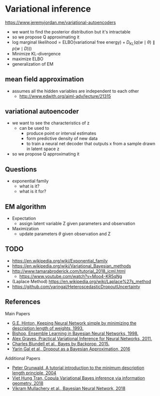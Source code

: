 # Variational inference

https://www.jeremyjordan.me/variational-autoencoders

- we want to find the posterior distribution but it's intractable
- so we propose Q approximating it
- $\text{log marginal likelihood} = \text{ELBO(variational free energy)} + D_\text{KL}(q(w\mid\theta) \parallel p(w\mid D)))$
- Minimize KL-divergence
- maximize ELBO
- generalization of EM

## mean field approximation

- assumes all the hidden variables are independent to each other
  - http://www.edwith.org/aiml-adv/lecture/21315


## variational autoencoder

- we want to see the characteristics of z
  - can be used to
    - produce point or interval estimates
    - form predictive density of new data
    - to train a neural net decoder that outputs x from a sample drawn in latent space z
- so we propose Q approximating it

## Questions

- exponential family
  - what is it?
  - what is it for?

## EM algorithm

- Expectation
  - assign latent variable Z given parameters and observation
- Maximization
  - update parameters $\theta$ given observation and Z

## TODO

- https://en.wikipedia.org/wiki/Exponential_family
- https://en.wikipedia.org/wiki/Variational_Bayesian_methods
- http://www.tamarabroderick.com/tutorial_2018_icml.html
  - https://www.youtube.com/watch?v=Moo4-KR5qNg
- (Laplace Method) https://en.wikipedia.org/wiki/Laplace%27s_method
- https://github.com/yaringal/HeteroscedasticDropoutUncertainty

## References

Main Papers

- [G.E. Hinton, Keeping Neural Network simple by minimizing the description length of weights, 1993.](http://www.cs.toronto.edu/~fritz/absps/colt93.pdf)
- [Bishop, Ensemble Learning in Bayesian Neural Networks, 1998.](https://www.microsoft.com/en-us/research/wp-content/uploads/2016/02/bishop-ensemble-nato-98.pdf)
- [Alex Graves, Practical Variational Inference for Neural Networks, 2011.](https://www.cs.toronto.edu/~graves/nips_2011.pdf)
- [Charles Blundell et al., Bayes by Backprop, 2015.](https://arxiv.org/abs/1505.05424)
- [Yarin Gal et al., Dropout as a Bayesian Approximation, 2016](https://arxiv.org/pdf/1506.02142.pdf)

Additional Papers

- [Peter Grunwald, A tutorial introduction to the minimum description length principle, 2004](https://arxiv.org/abs/math/0406077)
- [Viet Hung Tran, Copula Variational Bayes inference via information geometry, 2018](https://arxiv.org/abs/1803.10998)
- [Vikram Mullachery et al., Bayesian Neural Network, 2018](https://arxiv.org/abs/1801.07710)
